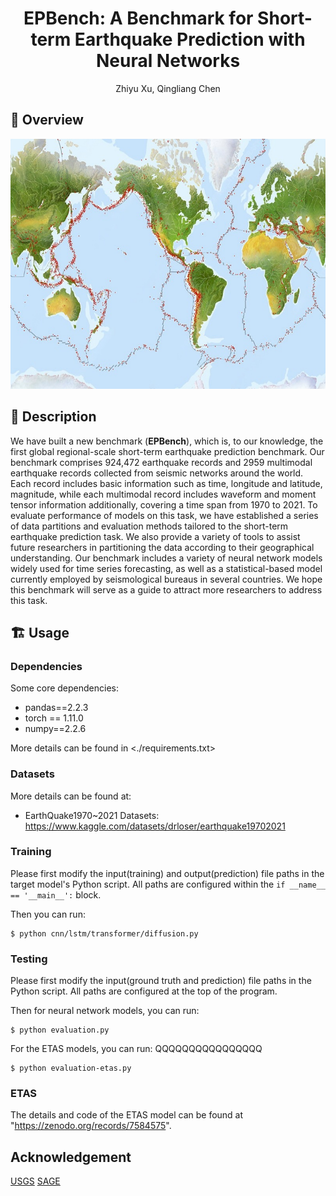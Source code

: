 <div align="center">

<h1>EPBench: A Benchmark for Short-term Earthquake
Prediction with Neural Networks </h1>

Zhiyu Xu,
Qingliang Chen

</div>

## 🚀 Overview
<div align="center">
<img width="660" height="400" alt="image" src="figs/distribute.png">
</div>

## 📖 Description

We have built a new benchmark (**EPBench**), which is, to our knowledge, the first global regional-scale short-term earthquake prediction benchmark. Our benchmark comprises 924,472 earthquake records and 2959 multimodal earthquake records collected from seismic networks around the world. Each record includes basic information such as time, longitude and latitude, magnitude, while each multimodal record includes waveform and moment tensor information additionally, covering a time span from 1970 to 2021. To evaluate  performance of models on this task, we have established a series of data partitions and evaluation methods tailored to the short-term earthquake prediction task. We also provide a variety of tools to assist future researchers in partitioning the data according to their  geographical understanding. Our benchmark includes a variety of neural network models widely used for time series forecasting, as well as a statistical-based model currently employed by seismological bureaus in several countries. We hope this benchmark will serve as a guide to attract more researchers to address this task.


## 🏗️ Usage

### Dependencies

Some core dependencies:

- pandas==2.2.3
- torch == 1.11.0
- numpy==2.2.6

More details can be found in <./requirements.txt>

### Datasets

More details can be found at:
- EarthQuake1970~2021 Datasets: <https://www.kaggle.com/datasets/drloser/earthquake19702021>
  

### Training

Please first modify the input(training) and output(prediction) file paths in the target model's Python script. All paths are configured within the ```if __name__ == '__main__':``` block.

Then you can run:

```shell
$ python cnn/lstm/transformer/diffusion.py

```
### Testing
Please first modify the input(ground truth and prediction) file paths in the Python script. All paths are configured at the top of the program.

Then for neural network models, you can run:

```shell
$ python evaluation.py
```
For the ETAS models, you can run:
QQQQQQQQQQQQQQQQ
```shell
$ python evaluation-etas.py
```
### ETAS
The details and code of the ETAS model can be found at "https://zenodo.org/records/7584575".

## Acknowledgement
[USGS](https://www.usgs.gov/)
[SAGE](https://ds.iris.edu/ds/)
